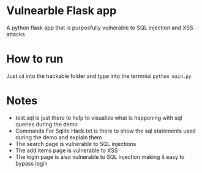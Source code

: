# Vulnearble Flask app
A python flask app that is purposfully vulnerable to SQL injection and XSS attacks

# How to run
Just `cd` into the hackable folder and type into the termnial `python main.py`

# Notes
* test.sql is just there to help to visualize what is happening with sql queries during the demo
* Commands For Sqlite Hack.txt is there to show the sql statements used during the demo and explain them
* The search page is vulnerable to SQL injections
* The add items page is vulnerable to XSS
* The login page is also vulnerable to SQL injection making it easy to bypass login
